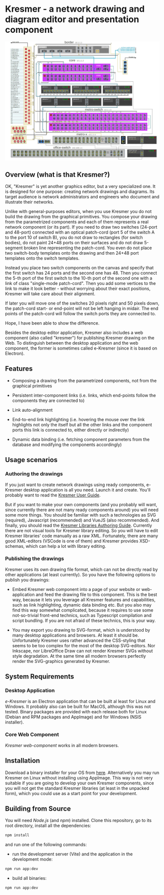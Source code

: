 # Kresmer - a network drawing and diagram editor and presentation component

![screenshot](./src/assets/screenshot.jpg)

## Overview (what is that Kresmer?)
 
OK, "Kresmer" is yet another graphics editor, but a very specialized one. 
It is designed for one purpose: creating network drawings and diagrams. 
Its target audience is network administrators and engineers who document and illustrate their networks.

Unlike with general-purposes editors, when you use Kresmer you do not build the drawing from the graphical primitives.
You compose your drawing from the parametrized components and each of them represents a real network component (or its part).
If you need to draw two switches (24-port and 48-port) connected with an optical patch-cord (port 5 of the switch A to the port 10 of switch B),
you do not draw to rectangles (for switch bodies), do not paint 24+48 ports on their surfaces and do not draw 5-segment broken line
representing the patch-cord. You even do not place two switch-body templates onto the drawing and then 24+48 port templates onto the
switch templates.

Instead you place two switch components on the canvas and specify that the first switch has 24 ports and the second one has 48. 
Then you connect the 5-th port of the first switch to the 10-th port of the second one with a link of class "single-mode patch-cord". 
Then you add some vertices to the link to make it look better - without worrying about their exact positions, 
Kresmer will take care about their alignment.

If later you will move one of the switches 20 pixels right and 50 pixels down, the patch-cord start- or end-point will 
not be left hanging in midair. The end points of the patch-cord will follow the switch ports they are connected to.

Hope, I have been able to show the difference.

Besides the desktop editor application, Kresmer also includes a web component (also called "kresmer") for publishing Kresmer drawing on the Web.
To distinguish between the desktop application and the web component, the former is sometimes called e-Kresmer (since it is based on Electron).

## Features

- Composing a drawing from the parametrized components, not from the graphical primitives

- Persistent inter-component links (i.e. links, which end-points follow the components they are connected to)

- Link auto-alignment

- End-to-end link highlighting (i.e. hovering the mouse over the link highlights not only the itself but all the other links and the component
  ports this link is connected to, either directly or indirectly)

- Dynamic data binding (i.e. fetching component parameters from the database and modifying the components accordingly)

## Usage scenarios
### Authoring the drawings

If you just want to create network drawings using ready components, e-Kresmer desktop application is all you need. Launch it and create. You'll
probably want to read the [Kresmer User Guide](//github.com/mpolk/kresmer/wiki/Kresmer-User-Guide).

But if you want to make your own components (and you probably will want, since currently there are not many ready components around) you will need
some more things. You should be familiar with such a technologies as SVG (required), Javascript (recommended) and VueJS (also recommended). 
And finally, you should read the [Kresmer Libraries Authoring Guide](//github.com/mpolk/kresmer/wiki/Kresmer-Libraries-Authoring-Guide). Currently there
are not visual tools for Kresmer library editing. So you will have to edit Kresmer libraries' code manually as a raw XML. Fortunately, there
are many good XML-editors (VSCode is one of them) and Kresmer provides XSD-schemas, which can help a lot with library editing.

### Publishing the drawings

Kresmer uses its own drawing file format, which can not be directly read by other applications (at least currently). So you have
the following options to publish you drawings:

- Embed Kresmer web component into a page of your website or web-application and feed the drawing file to this component. This is the best way,
  because it lets you leverage all Kresmer features and capabilities, such as link highlighting, dynamic data binding etc. But you also may find
  this way somewhat complicated, because it requires to use some not-so-trivial front-end technics, such as Typescript compilation and script bundling.
  If you are not afraid of these technics, this is your way.

- You may export you drawing to SVG-format, which is understood by many desktop applications and browsers. At least it should be. Unfortunately 
  Kresmer uses rather advanced the CSS-styling that seems to be too complex for the most of the desktop SVG-editors. Nor Inkscape, nor LibreOffice Draw
  can not render Kresmer SVGs without style degradation. At the same time all modern browsers perfectly render the SVG-graphics generated by Kresmer.

## System Requirements

### Desktop Application

*e-Kresmer* is an Electron application that can be built al least for Linux and Windows. It probably also can be built for MacOS, although this was not tested.
Binary packages are provided with each release both for Linux (Debian and RPM packages and AppImage) and for Windows (NSIS installer).

### Core Web Component

*Kresmer web-component* works in all modern browsers.

## Installation

Download a binary installer for your OS from [here](releases). Alternatively you may run Kresmer on Linux without installing using AppImage. This way is not
very suitable if you are going to develop your own Kresmer components, since you will not get the standard Kresmer libraries (at least in the unpacked form),
which you could use as a start point for your development.

## Building from Source

You will need *Node.js* (and *npm*) installed. Clone this repository, go to its root directory, install all the dependencies:
```bash
npm install
```
and run one of the following commands:

- run the development server (Vite) and the application in the development mode:
```bash
npm run app:dev
```

- build all binaries:
```bash
npm run app:dev
```
